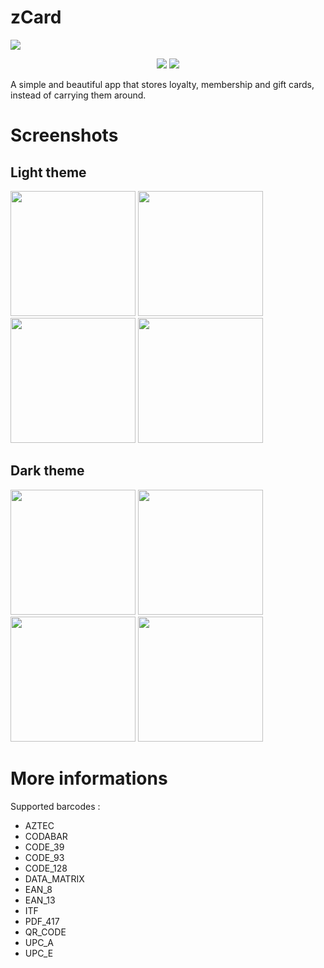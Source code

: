 # zCard

<img src="https://i.postimg.cc/mgp1dZ80/ZCARD.png">

<p align="center">

  <img src="https://ziadoua.github.io/m3-Markdown-Badges/badges/Android/android2.svg">
  <img src="https://ziadoua.github.io/m3-Markdown-Badges/badges/Java/java2.svg">

</p>

A simple and beautiful app that stores loyalty, membership and gift cards, instead of carrying them around.

# Screenshots

## Light theme

<div>
  <img src="https://i.postimg.cc/pdw6NHsd/screenshot-light-1.png" width="200">
  <img src="https://i.postimg.cc/7YwjYqwG/screenshot-light-2.png" width="200">
  <img src="https://i.postimg.cc/bwvMkLGq/screenshot-light-3.png" width="200">
  <img src="https://i.postimg.cc/C5HtHQHx/screenshot-light-4.png" width="200">
</div>

## Dark theme

<div>
  <img src="https://i.postimg.cc/VNrVH6BT/screenshot-dark-1.png" width="200">
  <img src="https://i.postimg.cc/pVDgHmbM/screenshot-dark-2.png" width="200">
  <img src="https://i.postimg.cc/Z5DQc33p/screenshot-dark-3.png" width="200">
  <img src="https://i.postimg.cc/c4h2vPLD/screenshot-dark-4.png" width="200">
</div>

# More informations

Supported barcodes :
- AZTEC
- CODABAR
- CODE_39
- CODE_93
- CODE_128
- DATA_MATRIX
- EAN_8
- EAN_13
- ITF
- PDF_417
- QR_CODE
- UPC_A
- UPC_E
